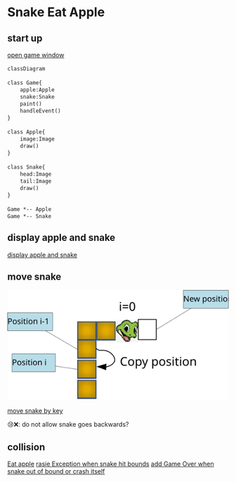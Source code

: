 <h1>Snake Eat Apple</h1>

## start up

[open game window](../snake/src/game.py)

```mermaid
classDiagram

class Game{
    apple:Apple
    snake:Snake
    paint()
    handleEvent()
}

class Apple{
    image:Image
    draw()
}

class Snake{
    head:Image
    tail:Image
    draw()
}

Game *-- Apple
Game *-- Snake
```

## display apple and snake
[display apple and snake](../snake/src/snakeApple.py)

## move snake

![](snakeMove.svg)

[move snake by key](../snake/src/snakeMove.py)

😢❌: do not allow snake goes backwards?

[](../snake/src/snakeMoveVector.py)

## collision
[Eat apple](../snake/src/collision.py)
[rasie Exception when snake hit bounds](../snake/src/outBound.py)
[add Game Over when snake out of bound or crash itself](../snake/src/snake.py)
